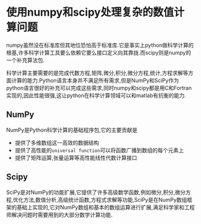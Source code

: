 # 使用numpy和scipy处理复杂的数值计算问题

numpy虽然没在标准库但其地位恐怕高于标准库.它是事实上python做科学计算的根基,许多科学计算工具要么依赖它要么接口定义向其靠拢.而scipy则是numpy的一个补充算法包.

科学计算主要需要的是完成代数方程,矩阵,微分,积分,微分方程,统计,方程求解等方面计算的能力.Python语言本身并不满足所有需求,但是NumPy和SciPy作为python语言很好的补充可以完成这些需求,同时numpy和scipy都是用C和Fortran实现的,因此性能很强,这让python在科学计算领域可以和matlab有抗衡的能力.

## NumPy

NumPy是Python科学计算的基础程序包,它的主要贡献是

+ 提供了多维数组这一高效的数据结构
+ 提供了高性能的`universal function`可以将函数广播到数组的每个元素上
+ 提供了矩阵运算,张量运算等高性能线性代数计算接口

## Scipy

SciPy是对NumPy的功能扩展,它提供了许多高级数学函数,例如微分,积分,微分方程,优化方法,数值分析,高级统计函数,方程式求解等功能,SciPy是在NumPy数组框架的基础上实现的,它对NumPy数组和基本的数组运算进行扩展,满足科学家和工程师解决问题时需要用到的大部分数学计算功能.

